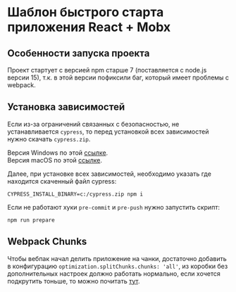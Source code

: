 # Шаблон быстрого старта приложения React + Mobx

## Особенности запуска проекта
Проект стартует с версией npm старше 7 (поставляется с node.js версии 15), т.к. в этой версии пофиксили баг, который имеет проблемы с webpack.

## Установка зависимостей

Если из-за ограничений связанных с безопасностью, не устанавливается `cypress`, то перед установкой всех зависимостей нужно скачать `cypress.zip`.

Версия Windows по этой [ссылке](https://download.cypress.io/desktop/9.5.0?platform=win32&arch=x64).  
Версия macOS по этой [ссылке](https://download.cypress.io/desktop/9.5.0?platform=darwin).

Далее, при установке всех зависимостей, необходимо указать где находится скаченный файл cypress:

```
CYPRESS_INSTALL_BINARY=с:/cypress.zip npm i
```
Если не работают хуки `pre-commit` и `pre-push` нужно запустить скрипт:

```
npm run prepare
```

## Webpack Chunks
Чтобы вебпак начал делить приложение на чанки, достаточно добавить в конфигурацию `optimization.splitChunks.chunks: 'all'`, из коробки без дополнительных настроек должно работать нормально, если хочется подкрутить тоньше, то можно почитать [тут](https://webpack.js.org/plugins/split-chunks-plugin/).
